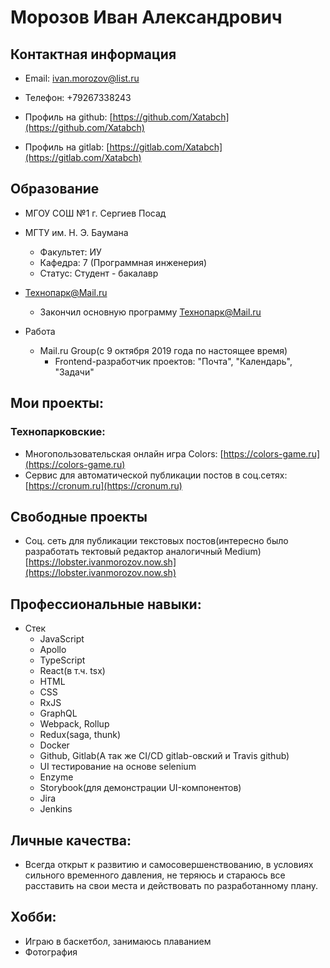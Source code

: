# Морозов Иван Александрович
## Контактная информация

* Email: ivan.morozov@list.ru
* Телефон: +79267338243

* Профиль на github: [https://github.com/Xatabch](https://github.com/Xatabch)
* Профиль на gitlab: [https://gitlab.com/Xatabch](https://gitlab.com/Xatabch)
  
## Образование
* МГОУ СОШ №1 г. Сергиев Посад

* МГТУ им. Н. Э. Баумана
  * Факультет: ИУ
  * Кафедра: 7 (Программная инженерия)
  * Статус: Студент - бакалавр
  
* Технопарк@Mail.ru
  * Закончил основную программу Технопарк@Mail.ru

* Работа
  * Mail.ru Group(с 9 октября 2019 года по настоящее время)
    * Frontend-разработчик проектов: "Почта", "Календарь", "Задачи"
  
## Мои проекты:
### Технопарковские:  
* Многопользовательская онлайн игра Colors: [https://colors-game.ru](https://colors-game.ru)
* Сервис для автоматической публикации постов в соц.сетях: [https://cronum.ru](https://cronum.ru)

## Свободные проекты
* Соц. сеть для публикации текстовых постов(интересно было разработать тектовый редактор аналогичный Medium) [https://lobster.ivanmorozov.now.sh](https://lobster.ivanmorozov.now.sh)
  
## Профессиональные навыки:
* Стек
  * JavaScript
  * Apollo
  * TypeScript
  * React(в т.ч. tsx)
  * HTML
  * CSS
  * RxJS
  * GraphQL
  * Webpack, Rollup
  * Redux(saga, thunk)
  * Docker
  * Github, Gitlab(А так же CI/CD gitlab-овский и Travis github)
  * UI тестирование на основе selenium
  * Enzyme
  * Storybook(для демонстрации UI-компонентов)
  * Jira
  * Jenkins

## Личные качества:
  * Всегда открыт к развитию и самосовершенствованию, в условиях сильного временного давления, не теряюсь и стараюсь все         расставить на свои места и действовать по разработанному плану.
  
## Хобби:
  * Играю в баскетбол, занимаюсь плаванием
  * Фотография
